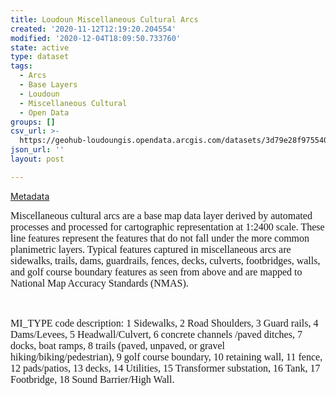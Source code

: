 ```yaml
---
title: Loudoun Miscellaneous Cultural Arcs
created: '2020-11-12T12:19:20.204554'
modified: '2020-12-04T18:09:50.733760'
state: active
type: dataset
tags:
  - Arcs
  - Base Layers
  - Loudoun
  - Miscellaneous Cultural
  - Open Data
groups: []
csv_url: >-
  https://geohub-loudoungis.opendata.arcgis.com/datasets/3d79e28f9755401cb1b4bdeb36115403_1.csv?outSR=%7B%22latestWkid%22%3A2924%2C%22wkid%22%3A2924%7D
json_url: ''
layout: post

---
```

<div><a href='https://logis.loudoun.gov/metadata/Misc%20arcs.html' target='_blank'>Metadata</a><br /></div><div>

<p style='margin-bottom:0in;margin-bottom:.0001pt;line-height:
normal'><span style='font-size: 12pt; font-family: &quot;Times New Roman&quot;, serif; background-image: initial; background-position: initial; background-size: initial; background-repeat: initial; background-attachment: initial; background-origin: initial; background-clip: initial;'>Miscellaneous cultural arcs are a base map data layer derived by automated processes and
processed for cartographic representation at 1:2400 scale. These line features
represent the features that do not fall under the more common planimetric
layers. Typical features captured in miscellaneous arcs are sidewalks, trails,
dams, guardrails, fences, decks, culverts, footbridges, walls, and golf course
boundary features as seen from above and are mapped to National Map Accuracy
Standards (NMAS).</span></p>

<p style='margin-bottom:0in;margin-bottom:.0001pt;line-height:
normal'><span style='font-size: 12pt; font-family: &quot;Times New Roman&quot;, serif; background-image: initial; background-position: initial; background-size: initial; background-repeat: initial; background-attachment: initial; background-origin: initial; background-clip: initial;'> </span></p>

<p style='margin-bottom:0in;margin-bottom:.0001pt;line-height:
normal'><span style='font-size: 12pt; font-family: &quot;Times New Roman&quot;, serif; background-image: initial; background-position: initial; background-size: initial; background-repeat: initial; background-attachment: initial; background-origin: initial; background-clip: initial;'>MI_TYPE
code description: 1 Sidewalks, 2 Road Shoulders, 3 Guard rails, 4 Dams/Levees,
5 Headwall/Culvert, 6 concrete channels /paved ditches, 7 docks, boat ramps, 8
trails (paved, unpaved, or gravel hiking/biking/pedestrian), 9 golf course boundary,
10 retaining wall, 11 fence, 12 pads/patios, 13 decks, 14 Utilities, 15
Transformer substation, 16 Tank, 17 Footbridge, 18 Sound Barrier/High Wall.</span></p><div><br /><div><br /></div></div></div>
